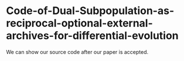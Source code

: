 # Code-of-Dual-Subpopulation-as-reciprocal-optional-external-archives-for-differential-evolution
We can show our source code after our paper is accepted.
